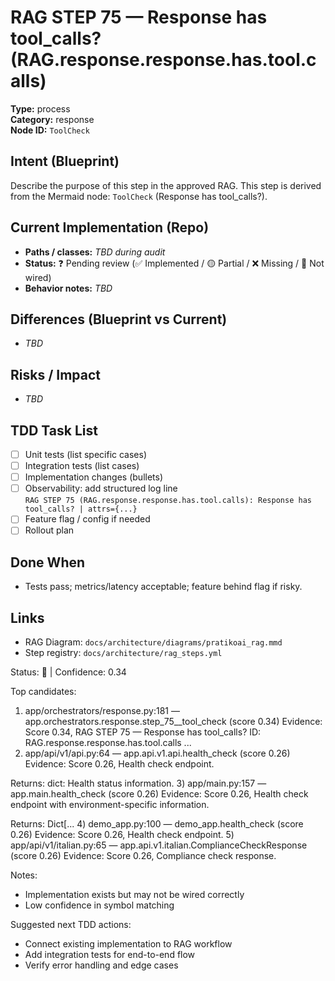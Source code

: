 # RAG STEP 75 — Response has tool_calls? (RAG.response.response.has.tool.calls)

**Type:** process  
**Category:** response  
**Node ID:** `ToolCheck`

## Intent (Blueprint)
Describe the purpose of this step in the approved RAG. This step is derived from the Mermaid node: `ToolCheck` (Response has tool_calls?).

## Current Implementation (Repo)
- **Paths / classes:** _TBD during audit_
- **Status:** ❓ Pending review (✅ Implemented / 🟡 Partial / ❌ Missing / 🔌 Not wired)
- **Behavior notes:** _TBD_

## Differences (Blueprint vs Current)
- _TBD_

## Risks / Impact
- _TBD_

## TDD Task List
- [ ] Unit tests (list specific cases)
- [ ] Integration tests (list cases)
- [ ] Implementation changes (bullets)
- [ ] Observability: add structured log line  
  `RAG STEP 75 (RAG.response.response.has.tool.calls): Response has tool_calls? | attrs={...}`
- [ ] Feature flag / config if needed
- [ ] Rollout plan

## Done When
- Tests pass; metrics/latency acceptable; feature behind flag if risky.

## Links
- RAG Diagram: `docs/architecture/diagrams/pratikoai_rag.mmd`
- Step registry: `docs/architecture/rag_steps.yml`


<!-- AUTO-AUDIT:BEGIN -->
Status: 🔌  |  Confidence: 0.34

Top candidates:
1) app/orchestrators/response.py:181 — app.orchestrators.response.step_75__tool_check (score 0.34)
   Evidence: Score 0.34, RAG STEP 75 — Response has tool_calls?
ID: RAG.response.response.has.tool.calls
...
2) app/api/v1/api.py:64 — app.api.v1.api.health_check (score 0.26)
   Evidence: Score 0.26, Health check endpoint.

Returns:
    dict: Health status information.
3) app/main.py:157 — app.main.health_check (score 0.26)
   Evidence: Score 0.26, Health check endpoint with environment-specific information.

Returns:
    Dict[...
4) demo_app.py:100 — demo_app.health_check (score 0.26)
   Evidence: Score 0.26, Health check endpoint.
5) app/api/v1/italian.py:65 — app.api.v1.italian.ComplianceCheckResponse (score 0.26)
   Evidence: Score 0.26, Compliance check response.

Notes:
- Implementation exists but may not be wired correctly
- Low confidence in symbol matching

Suggested next TDD actions:
- Connect existing implementation to RAG workflow
- Add integration tests for end-to-end flow
- Verify error handling and edge cases
<!-- AUTO-AUDIT:END -->